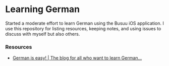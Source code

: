 Learning German
===============

Started a moderate effort to learn German using the Busuu iOS application. I use this repository for listing resources, keeping notes, and using issues to discuss with myself but also others.

### Resources

* [German is easy! | The blog for all who want to learn German…](https://yourdailygerman.wordpress.com/)
